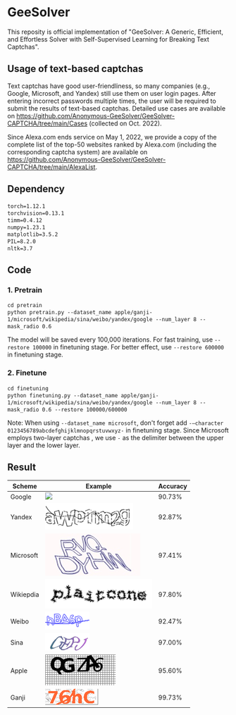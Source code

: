 # GeeSolver

This reposity is official implementation of "GeeSolver: A Generic, Efficient, and Effortless Solver with Self-Supervised Learning for Breaking Text Captchas".

## Usage of text-based captchas

Text captchas have good user-friendliness, so many companies (e.g., Google, Microsoft, and Yandex) still use them on user login pages. After entering incorrect passwords multiple times, the user will be required to submit the results of text-based captchas. Detailed use cases are available on https://github.com/Anonymous-GeeSolver/GeeSolver-CAPTCHA/tree/main/Cases (collected on Oct. 2022). 

Since Alexa.com ends service on May 1, 2022, we provide a copy of the complete list of the top-50 websites ranked by Alexa.com (including the corresponding captcha system) are available on https://github.com/Anonymous-GeeSolver/GeeSolver-CAPTCHA/tree/main/AlexaList.

## Dependency

```
torch=1.12.1
torchvision=0.13.1
timm=0.4.12
numpy=1.23.1
matplotlib=3.5.2
PIL=8.2.0
nltk=3.7
```

## Code

### 1. Pretrain
```
cd pretrain
python pretrain.py --dataset_name apple/ganji-1/microsoft/wikipedia/sina/weibo/yandex/google --num_layer 8 --mask_radio 0.6
```
The model will be saved every 100,000 iterations. For fast training, use `--restore 100000` in finetuning stage. For better effect, use `--restore 600000` in finetuning stage.

### 2. Finetune
```
cd finetuning
python finetuning.py --dataset_name apple/ganji-1/microsoft/wikipedia/sina/weibo/yandex/google --num_layer 8 --mask_radio 0.6 --restore 100000/600000
```

Note: When using `--dataset_name microsoft`, don't forget add `-–character 0123456789abcdefghijklmnopqrstuvwxyz-` in finetuning stage. Since Microsoft employs two-layer captchas , we use `-` as the delimiter between the upper layer and the lower layer.

## Result


| Scheme     | Example | Accuracy     |
| ----------- | -----| ------------ |
| Google     | <img src="[https://github.com/Anonymous-GeeSolver/GeeSolver-CAPTCHA/blob/main/Cases/google_en.png](https://github.com/Anonymous-GeeSolver/GeeSolver-CAPTCHA/blob/main/images/google.jpg)" width="100px"> | 90.73%       |
| Yandex     | ![](https://github.com/Anonymous-GeeSolver/GeeSolver-CAPTCHA/blob/main/images/yandex.png) | 92.87%       |
| Microsoft  | ![](https://github.com/Anonymous-GeeSolver/GeeSolver-CAPTCHA/blob/main/images/microsoft.jpg) | 97.41%       |
| Wikiepdia  | ![](https://github.com/Anonymous-GeeSolver/GeeSolver-CAPTCHA/blob/main/images/wikipedia.png) | 97.80%       |
| Weibo      | ![](https://github.com/Anonymous-GeeSolver/GeeSolver-CAPTCHA/blob/main/images/weibo.jpg) | 92.47%       |
| Sina       | ![](https://github.com/Anonymous-GeeSolver/GeeSolver-CAPTCHA/blob/main/images/sina.png) | 97.00%       |
| Apple      | ![](https://github.com/Anonymous-GeeSolver/GeeSolver-CAPTCHA/blob/main/images/apple.jpg) | 95.60%       |
| Ganji      | ![](https://github.com/Anonymous-GeeSolver/GeeSolver-CAPTCHA/blob/main/images/ganji-1.png) | 99.73%       |
